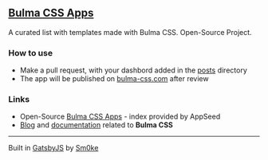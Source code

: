 ## [Bulma CSS Apps](https://bulma-css.com)

A curated list with templates made with Bulma CSS. Open-Source Project.

### How to use
 
 - Make a pull request, with your dashbord added in the [posts](./content/posts) directory
 - The app will be published on [bulma-css.com](https://bulma-css.com/) after review

### Links
 - Open-Source [Bulma CSS Apps](https://appseed.us/apps/bulma-css) - index provided by AppSeed 
 - [Blog](https://blog.appseed.us/bulma-css-resources-curated-list/) and [documentation](https://docs.appseed.us/apps/bulma-css/) related to **Bulma CSS**
 
---
Built in [GatsbyJS](https://www.gatsbyjs.org) by [Sm0ke](https://dev.to/sm0ke)

